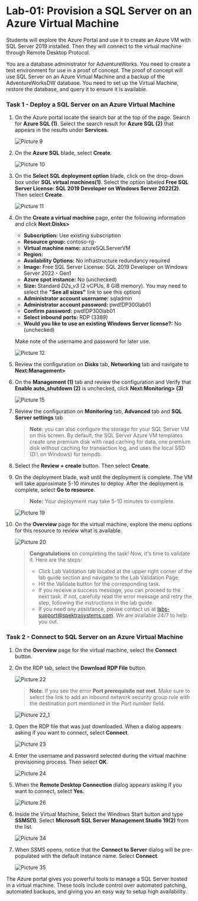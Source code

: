 # Lab-01: Provision a SQL Server on an Azure Virtual Machine

Students will explore the Azure Portal and use it to create an Azure VM with SQL Server 2019 installed. Then they will connect to the virtual machine through Remote Desktop Protocol.

You are a database administrator for AdventureWorks. You need to create a test environment for use in a proof of concept. The proof of concept will use SQL Server on an Azure Virtual Machine and a backup of the AdventureWorksDW database. You need to set up the Virtual Machine, restore the database, and query it to ensure it is available.

### Task 1 - Deploy a SQL Server on an Azure Virtual Machine

1. On the Azure portal locate the search bar at the top of the page. Search for **Azure SQL (1)**. Select the search result for **Azure SQL (2)** that appears in the results under **Services**.

    ![Picture 9](../images/dp-300-lab1-1.png)

1. On the **Azure SQL** blade, select **Create**.

    ![Picture 10](../images/dp-300-lab1-2.png)

1. On the **Select SQL deployment option** blade, click on the drop-down box under **SQL virtual machines(1)**. Select the option labeled **Free SQL Server License: SQL 2019 Developer on Windows Server 2022(2)**. Then select **Create**.

    ![Picture 11](../images/dp-300-lab1-3.png)

1. On the **Create a virtual machine** page, enter the following information and click **Next:Disks>**

    - **Subscription:** Use existing subscription 
    - **Resource group:** contoso-rg-<inject key="DeploymentID" enableCopy="false"/>
    - **Virtual machine name:**  azureSQLServerVM
    - **Region:** <inject key="location" enableCopy="false" />
    - **Availability Options:** No infrastructure redundancy required
    - **Image:** Free SQL Server License: SQL 2019 Developer on Windows Server 2022 - Gen1
    - **Azure spot instance:** No (unchecked)
    - **Size:** Standard *D2s_v3* (2 vCPUs, 8 GiB memory). You may need to select the **"See all sizes"** link to see this option)
    - **Administrator account username:** sqladmin
    - **Administrator account password:** pwd!DP300lab01
    - **Confirm password:** pwd!DP300lab01
    - **Select inbound ports:** RDP (3389)
    - **Would you like to use an existing Windows Server license?:** No (unchecked)

    Make note of the username and password for later use.

    ![Picture 12](../images/dp-300-lab1-7.png)

1. Review the configuration on **Disks** tab, **Networking** tab  and navigate to  **Next:Management>** 

1. On the **Management (1)** tab and review the configuration and Verify that **Enable auto_shutdown (2)** is unchecked, click **Next:Monitoring> (3)**

    ![Picture 15](../images/dp-300-lab1-6.png)
    
1. Review the configuration on  **Monitoring** tab, **Advanced** tab and  **SQL Server settings** tab 
 
    >**Note**: you can also configure the storage for your SQL Server VM on this screen. By default, the SQL Server Azure VM templates create one premium disk with read caching for data, one premium disk without caching for transaction log, and uses the local SSD (D:\ on Windows) for tempdb.

1. Select the **Review + create** button. Then select **Create**.

1. On the deployment blade, wait until the deployment is complete. The VM will take approximate 5-10 minutes to deploy. After the deployment is complete, select  **Go to resource**.

    >**Note:** Your deployment may take 5-10 minutes to complete.

    ![Picture 19](../images/dp-300-lab1-8.png)
    
 1. On the **Overview** page for the virtual machine, explore the menu options for this resource to review what is available.

    ![Picture 20](../images/dp-300-lab1-9.png)
    
    > **Congratulations** on completing the task! Now, it's time to validate it. Here are the steps:
    > - Click Lab Validation tab located at the upper right corner of the lab guide section and navigate to the Lab Validation Page.
    > - Hit the Validate button for the corresponding task.
    > - If you receive a success message, you can proceed to the next task. If not, carefully read the error message and retry the step, following the instructions in the lab guide.
    > - If you need any assistance, please contact us at labs-support@spektrasystems.com. We are available 24/7 to help you out.
  

### Task 2 - Connect to SQL Server on an Azure Virtual Machine

1. On the **Overview** page for the virtual machine, select the **Connect** button.

1. On the RDP tab, select the **Download RDP File** button.

    ![Picture 22](../images/dp-300-lab1-10.png)

    >**Note**: If you see the error **Port prerequisite not met**. Make sure to select the link to add an inbound network security group rule with the destination port mentioned in the *Port number* field.

    ![Picture 22_1](../images/dp-300-lab1-11.png)

1. Open the RDP file that was just downloaded. When a dialog appears asking if you want to connect, select **Connect**.

    ![Picture 23](../images/dp-300-lab1-12.png)

1. Enter the username and password selected during the virtual machine provisioning process. Then select **OK**.

    ![Picture 24](../images/dp-300-lab1-13.png)

1. When the **Remote Desktop Connection** dialog appears asking if you want to connect, select **Yes**.

    ![Picture 26](../images/dp-300-lab1-14.png)

1. Inside the Virtual Machine, Select the Windows Start button and type **SSMS(1)**. Select **Microsoft SQL Server Management Studio 19(2)** from the list.  

   ![Picture 34](../images/dp-300-lab1-15.png)

1. When SSMS opens, notice that the **Connect to Server** dialog will be pre-populated with the default instance name. Select **Connect**.

    ![Picture 35](../images/dp-300-lab1-16.png)

The Azure portal gives you powerful tools to manage a SQL Server hosted in a virtual machine. These tools include control over automated patching, automated backups, and giving you an easy way to setup high availability.
